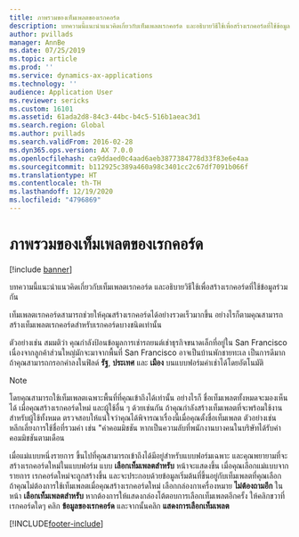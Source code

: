 ```yaml
---
title: ภาพรวมของเท็มเพลตของเรกคอร์ด
description: บทความนี้แนะนำแนวคิดเกี่ยวกับเท็มเพลตเรกคอร์ด และอธิบายวิธีใช้เพื่อสร้างเรกคอร์ดที่ใช้ข้อมูลร่วมกัน
author: pvillads
manager: AnnBe
ms.date: 07/25/2019
ms.topic: article
ms.prod: ''
ms.service: dynamics-ax-applications
ms.technology: ''
audience: Application User
ms.reviewer: sericks
ms.custom: 16101
ms.assetid: 61ada2d8-84c3-44bc-b4c5-516b1aeac3d1
ms.search.region: Global
ms.author: pvillads
ms.search.validFrom: 2016-02-28
ms.dyn365.ops.version: AX 7.0.0
ms.openlocfilehash: ca9ddaed0c4aad6aeb3877384778d33f83e6e4aa
ms.sourcegitcommit: b112925c389a460a98c3401cc2c67df7091b066f
ms.translationtype: HT
ms.contentlocale: th-TH
ms.lasthandoff: 12/19/2020
ms.locfileid: "4796869"
---
```

# <a name="record-templates-overview"></a>ภาพรวมของเท็มเพลตของเรกคอร์ด

[!include [banner](../includes/banner.md)]

บทความนี้แนะนำแนวคิดเกี่ยวกับเท็มเพลตเรกคอร์ด และอธิบายวิธีใช้เพื่อสร้างเรกคอร์ดที่ใช้ข้อมูลร่วมกัน

เท็มเพลตเรกคอร์ดสามารถช่วยให้คุณสร้างเรกคอร์ดได้อย่างรวดเร็วมากขึ้น อย่างไรก็ตามคุณสามารถสร้างเท็มเพลตเรกคอร์ดสำหรับเรกคอร์ดบางชนิดเท่านั้น

ตัวอย่างเช่น สมมติว่า คุณกำลังป้อนข้อมูลการเช่ารถยนต์เช่าธุรกิจขนาดเล็กที่อยู่ใน San Francisco เนื่องจากลูกค้าส่วนใหญ่มักจะมาจากพื้นที่ San Francisco อาจเป็นบ้านพักชายทะเล เป็นการดีมากถ้าคุณสามารถกรอกค่าลงในฟิลด์ **รัฐ**, **ประเทศ** และ **เมือง** บนแบบฟอร์มค่าเช่าได้โดยอัตโนมัติ

> [!NOTE]
> โดยคุณสามารถใช้เท็มเพลตเฉพาะพื้นที่ที่คุณเข้าถึงได้เท่านั้น อย่างไรก็ ชื่อเท็มเพลตทั้งหมดจะมองเห็นได้ เมื่อคุณสร้างเรกคอร์ดใหม่ และผู้ใช้อื่น ๆ ด้วยเช่นกัน ถ้าคุณกำลังสร้างเท็มเพลตที่จะพร้อมใช้งานสำหรับผู้ใช้ทั้งหมด ตรวจสอบให้แน่ใจว่าคุณได้พิจารณาเรื่องนี้เมื่อคุณตั้งชื่อเท็มเพลต ตัวอย่างเช่น หลีกเลี่ยงการใช้ชื่อที่รวมคำ เช่น "ค่าคอมมิชชัน หากเป็นความลับที่พนักงานบางคนในบริษัทได้รับค่าคอมมิชชันตามเดือน

เมื่อแม่แบบหนึ่งรายการ ขึ้นไปที่คุณสามารถเข้าถึงได้มีอยู่สำหรับแบบฟอร์มเฉพาะ และคุณพยายามที่จะสร้างเรกคอร์ดใหม่ในแบบฟอร์ม แบบ **เลือกเท็มเพลตสำหรับ** หน้าจะแสดงขึ้น เมื่อคุณเลือกแม่แบบจากรายการ เรกคอร์ดใหม่จะถูกสร้างขึ้น และจะประกอบด้วยข้อมูลเริ่มต้นที่ขึ้นอยู่กับเท็มเพลตที่คุณเลือก ถ้าคุณไม่ต้องการใช้เท็มเพลตเมื่อคุณสร้างเรกคอร์ดใหม่ เลือกกล่องกาเครื่องหมาย **ไม่ต้องถามอีก** ในหน้า **เลือกเท็มเพลตสำหรับ** หากต้องการให้แสดงกล่องโต้ตอบการเลือกเท็มเพลตอีกครั้ง ให้คลิกขวาที่เรกคอร์ดใดๆ คลิก **ข้อมูลของเรกคอร์ด** และจากนั้นคลิก **แสดงการเลือกเท็มเพลต**


[!INCLUDE[footer-include](../../../includes/footer-banner.md)]